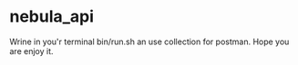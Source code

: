 # nebula_api

Wrine in you'r terminal bin/run.sh an use collection for postman. Hope you are enjoy it.
